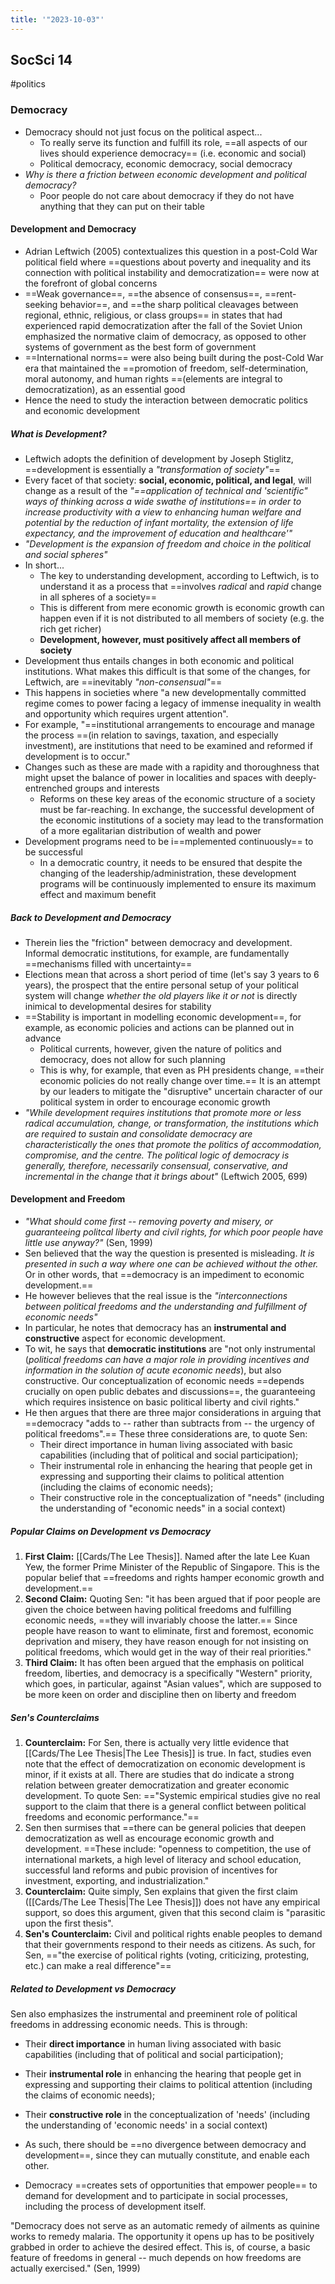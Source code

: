 ```yaml
---
title: '"2023-10-03"'
---
```

## SocSci 14
#politics 
### Democracy
- Democracy should not just focus on the political aspect...
	- To really serve its function and fulfill its role, ==all aspects of our lives should experience democracy== (i.e. economic and social)
	- Political democracy, economic democracy, social democracy
- *Why is there a friction between economic development and political democracy?*
	- Poor people do not care about democracy if they do not have anything that they can put on their table
#### Development and Democracy
- Adrian Leftwich (2005) contextualizes this question in a post-Cold War political field where ==questions about poverty  and inequality and its connection with political instability and democratization== were now at the forefront of global concerns
- ==Weak governance==, ==the absence of consensus==, ==rent-seeking behavior==, and ==the sharp political cleavages between regional, ethnic, religious, or class groups== in states that had experienced rapid democratization after the fall of the Soviet Union emphasized the normative claim of democracy, as opposed to other systems of government as the best form of government 
- ==International norms== were also being built during the post-Cold War era that maintained the ==promotion of freedom, self-determination, moral autonomy, and human rights ==(elements are integral to democratization), as an essential good
- Hence the need to study the interaction between democratic politics and economic development
##### What is Development? 
- Leftwich adopts the definition of development by Joseph Stiglitz, ==development is essentially a *"transformation of society"*==
- Every facet of that society: **social, economic, political, and legal**, will change as a result of the *"==application of technical and 'scientific" ways of thinking across a wide swathe of institutions== in order to increase productivity with a view to enhancing human welfare and potential by the reduction of infant mortality, the extension of life expectancy, and the improvement of education and healthcare'"*
- *"Development is the expansion of freedom and choice in the political and social spheres"*
- In short...
	- The key to understanding development, according to Leftwich, is to understand it as a process that ==involves *radical* and *rapid* change in all spheres of a society==
	- This is different from mere economic growth is economic growth can happen even if it is not distributed to all members of society (e.g. the rich get richer)
	- **Development, however, must positively affect all members of society**
- Development thus entails changes in both economic and political institutions. What makes this difficult is that some of the changes, for Leftwich, are ==inevitably *"non-consensual"*==
- This happens in societies where "a new developmentally committed regime comes to power facing a legacy of immense inequality in wealth and opportunity which requires urgent attention".
- For example, "==institutional arrangements to encourage and manage the process ==(in relation to savings, taxation, and especially investment), are institutions that need to be examined and reformed if development is to occur."
- Changes such as these are made with a rapidity and thoroughness that might upset the balance of power in localities and spaces with deeply-entrenched groups and interests
	- Reforms on these key areas of the economic structure of a society must be far-reaching. In exchange, the successful development of the economic institutions of a society may lead to the transformation of a more egalitarian distribution of wealth and power
- Development programs need to be i==mplemented continuously== to be successful
	- In a democratic country, it needs to be ensured that despite the changing of the leadership/administration, these development programs will be continuously implemented to ensure its maximum effect and maximum benefit

##### Back to Development and Democracy
- Therein lies the "friction" between democracy and development. Informal democratic institutions, for example, are fundamentally ==mechanisms filled with uncertainty==
- Elections mean that across a short period of time (let's say 3 years to 6 years), the prospect that the entire personal setup of your political system will change *whether the old players like it or not* is directly inimical to developmental desires for stability
- ==Stability is important in modelling economic development==, for example, as economic policies and actions can be planned out in advance
	- Political currents, however, given the nature of politics and democracy, does not allow for such planning
	- This is why, for example, that even as PH presidents change, ==their economic policies do not really change over time.== It is an attempt by our leaders to mitigate the "disruptive" uncertain character of our political system in order to encourage economic growth
- *"While development requires institutions that promote more or less radical accumulation, change, or transformation, the institutions which are required to sustain and consolidate democracy are characteristically the ones that promote the politics of accommodation, compromise, and the centre. The political logic of democracy is generally, therefore, necessarily consensual, conservative, and incremental in the change that it brings about"* (Leftwich 2005, 699)

#### Development and Freedom
- *"What should come first -- removing poverty and misery, or guaranteeing politcal liberty and civil rights, for which poor people have little use anyway?"* (Sen, 1999)
- Sen believed that the way the question is presented is misleading. *It is presented in such a way where one can be achieved without the other.* Or in other words, that ==democracy is an impediment to economic development.==
- He however believes that the real issue is the *"interconnections between political freedoms and the understanding and fulfillment of economic needs"*
- In particular, he notes that democracy has an **instrumental and constructive** aspect for economic development.
- To wit, he says that **democratic institutions** are "not only instrumental (*political freedoms can have a major role in providing incentives and information in the solution of acute economic needs*), but also constructive. Our conceptualization of economic needs ==depends crucially on open public debates and discussions==, the guaranteeing which requires insistence on basic political liberty and civil rights."
- He then argues that there are three major considerations in arguing that ==democracy "adds to -- rather than subtracts from -- the urgency of political freedoms".== These three considerations are, to quote Sen:
	- Their direct importance in human living associated with basic capabilities (including that of political and social participation);
	- Their instrumental role in enhancing the hearing that people get in expressing and supporting their claims to political attention (including the claims of economic needs);
	- Their constructive role in the conceptualization of "needs" (including the understanding of "economic needs" in a social context)

##### Popular Claims on Development vs Democracy 
1. **First Claim:** [[Cards/The Lee Thesis]]. Named after the late Lee Kuan Yew, the former Prime Minister of the Republic of Singapore. This is the popular belief that ==freedoms and rights hamper economic growth and development.==
2. **Second Claim:** Quoting Sen: "it has been argued that if poor people are given the choice between having political freedoms and fulfilling economic needs, ==they will invariably choose the latter.== Since people have reason to want to eliminate, first and foremost, economic deprivation and misery, they have reason enough for not insisting on political freedoms, which would get in the way of their real priorities."
3. **Third Claim:** It has often been argued that the emphasis on political freedom, liberties, and democracy is a specifically "Western" priority, which goes, in particular, against "Asian values", which are supposed to be more keen on order and discipline then on liberty and freedom
##### Sen's Counterclaims
1. **Counterclaim:** For Sen, there is actually very little evidence that [[Cards/The Lee Thesis|The Lee Thesis]] is true. In fact, studies even note that the effect of democratization on economic development is minor, if it exists at all. There are studies that do indicate a strong relation between greater democratization and greater economic development. To quote Sen: =="Systemic empirical studies give no real support to the claim that there is a general conflict between political freedoms and economic performance."==
2. Sen then surmises that ==there can be general policies that deepen democratization as well as encourage economic growth and development. ==These include: "openness to competition, the use of international markets, a high level of literacy and school education, successful land reforms and pubic provision of incentives for investment, exporting, and industrialization."
3. **Counterclaim:** Quite simply, Sen explains that given the first claim ([[Cards/The Lee Thesis|The Lee Thesis]]) does not have any empirical support, so does this argument, given that this second claim is "parasitic upon the first thesis".
4. **Sen's Counterclaim:** Civil and political rights enable peoples to demand that their governments respond to their needs as citizens. As such, for Sen, =="the exercise of political rights (voting, criticizing, protesting, etc.) can make a real difference"==

##### Related to Development vs Democracy 
Sen also emphasizes the instrumental and preeminent role of political freedoms in addressing economic needs. This is through:
- Their **direct importance** in human living associated with basic capabilities (including that of political and social participation);
- Their **instrumental role** in enhancing the hearing that people get in expressing and supporting their claims to political attention (including the claims of economic needs); 
- Their **constructive role** in the conceptualization of 'needs' (including the understanding of 'economic needs' in a social context)

- As such, there should be ==no divergence between democracy and development==, since they can mutually constitute, and enable each other.
- Democracy ==creates sets of opportunities that empower people== to demand for development and to participate in social processes, including the process of development itself.

"Democracy does not serve as an automatic remedy of ailments as quinine works to remedy malaria. The opportunity it opens up has to be positively grabbed in order to achieve the desired effect. This is, of course, a basic feature of freedoms in general -- much depends on how freedoms are actually exercised." (Sen, 1999)